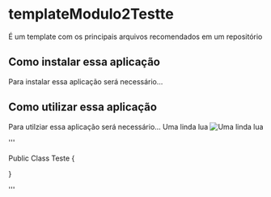 # templateModulo2Testte
É um template com os principais arquivos recomendados em um repositório

## Como instalar essa aplicação
Para instalar essa aplicação será necessário...

## Como utilizar essa aplicação
Para utilziar essa aplicação será necessário... Uma linda lua
![Uma linda lua](https://assets-br.wemystic.com.br/20191113031843/fasesdaluavida-850x640.jpg) 

'''

Public Class Teste {



}

'''
